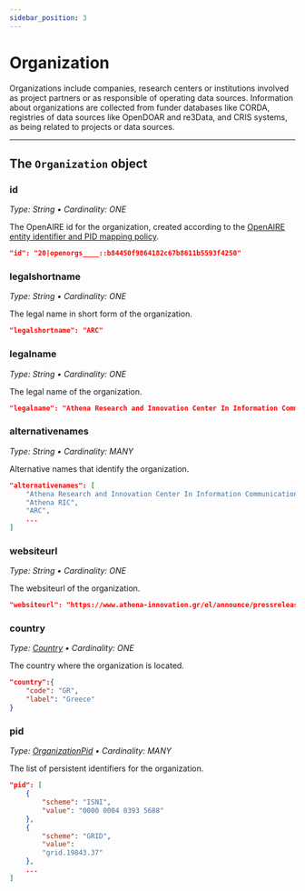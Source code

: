 ```yaml
---
sidebar_position: 3
---
```


# Organization

Organizations include companies, research centers or institutions involved as project partners or as responsible of operating data sources. Information about organizations are collected from funder databases like CORDA, registries of data sources like OpenDOAR and re3Data, and CRIS systems, as being related to projects or data sources.


--- 

## The `Organization` object

### id
_Type: String &bull; Cardinality: ONE_

The OpenAIRE id for the organization, created according to the [OpenAIRE entity identifier and PID mapping policy](../pids-and-identifiers).

```json
"id": "20|openorgs____::b84450f9864182c67b8611b5593f4250"
```

### legalshortname
_Type: String &bull; Cardinality: ONE_

The legal name in short form of the organization.

```json
"legalshortname": "ARC"
```

### legalname
_Type: String &bull; Cardinality: ONE_

The legal name of the organization.

```json
"legalname": "Athena Research and Innovation Center In Information Communication & Knowledge Technologies"
```

### alternativenames
_Type: String &bull; Cardinality: MANY_

Alternative names that identify the organization.

```json
"alternativenames": [
    "Athena Research and Innovation Center In Information Communication & Knowledge Technologies",
    "Athena RIC",
    "ARC",
    ...
]
```

### websiteurl
_Type: String &bull; Cardinality: ONE_

The websiteurl of the organization.

```json
"websiteurl": "https://www.athena-innovation.gr/el/announce/pressreleases.html"
```

### country
_Type: [Country](other#country) &bull; Cardinality: ONE_

The country where the organization is located.

```json
"country":{
    "code": "GR",
    "label": "Greece"
}
```

### pid
_Type: [OrganizationPid](other#organizationpid) &bull; Cardinality: MANY_

The list of persistent identifiers for the organization.

```json
"pid": [
    {
        "scheme": "ISNI",
        "value": "0000 0004 0393 5688"
    },
    { 
        "scheme": "GRID",
        "value":
        "grid.19843.37"
    },
    ...
]
```